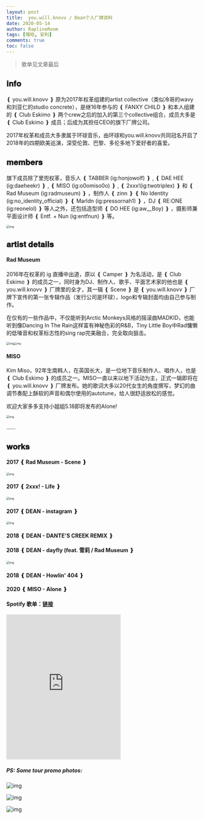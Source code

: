 ```yaml
---
layout: post
title:  you.will.knovv / Dean个人厂牌资料
date: 2020-05-14
author: RaplineRoom
tags: [嘻哈, 安利]
comments: true
toc: false
---
```


> 歌单见文章最后

## 𝐢𝐧𝐟𝐨

 ❴ you.will.knovv ❵ 原为2017年权革组建的artist collective（类似冷哥的wavy和刘亚仁的studio concrete），是继16年参与的 ❴ FANXY CHILD ❵ 和本人组建的 ❴ Club Eskimo ❵ 两个crew之后的加入的第三个collective组合，成员大多是 ❴ Club Eskimo ❵ 成员；后成为其担任CEO的旗下厂牌公司。

2017年权革和成员大多隶属于环球音乐，由环球和you.will.knovv共同冠名开启了2018年的四期欧美巡演，深受伦敦、巴黎、多伦多地下爱好者的喜爱。

## 𝐦𝐞𝐦𝐛𝐞𝐫𝐬

旗下成员除了里兜权革，音乐人 ❴ TABBER (ig:honjowolf) ❵ , ❴ DAE HEE (ig:daeheekr) ❵ , ❴ MISO (ig:o0omiso0o) ❵ , ❴ 2xxx!(ig:twotriplex) ❵  和 ❴ Rad Museum (ig:radmuseum) ❵ ，制作人 ❴ zinn ❵  ❴ No Identity (ig:no_identity_official) ❵  ❴ Marldn (ig:pressornah1) ❵ ，DJ ❴ RE:ONE (ig:reonelol) ❵ 等人之外，还包括造型师 ❴ DO HEE (ig:aw__Boy) ❵ ，摄影师兼平面设计师 ❴ Entf. + Nun (ig:entfnun) ❵ 等。

<img src="https://tva1.sinaimg.cn/large/007S8ZIlgy1gessa5xix2j30hk0hgabj.jpg" alt="img" style="zoom:50%;" />

## 𝐚𝐫𝐭𝐢𝐬𝐭 𝐝𝐞𝐭𝐚𝐢𝐥𝐬

####  Rad Museum

2016年在权革的 ig 直播中出道，原以 ❴ Camper ❵ 为名活动，是 ❴ Club Eskimo ❵ 的成员之一，同时身为DJ、制作人、歌手、平面艺术家的他也是 ❴ you.will.knovv ❵ 厂牌里的全才，其一辑 ❴ Scene ❵ 是 ❴ you.will.knovv ❵ 厂牌下宣传的第一张专辑作品（发行公司是环球），logo和专辑封面均由自己参与制作。 

在仅有的一些作品中，不仅能听到Arctic Monkeys风格的摇滚曲MADKID，也能听到像Dancing In The Rain这样富有神秘色彩的R&B，Tiny Little Boy中Rad慵懒的低嗓音和权革标志性的sing rap完美融合，完全取向狙击。

<img src="https://tva1.sinaimg.cn/large/007S8ZIlgy1gessaecd0cj30hs0lcdh9.jpg" alt="img" style="zoom:50%;" /><img src="https://tva1.sinaimg.cn/large/007S8ZIlgy1gessattzp2j30j60nzq5w.jpg" alt="img" style="zoom:45%;" />

####  MISO

Kim Miso，92年生南韩人，在英国长大，是一位地下音乐制作人、唱作人，也是 ❴ Club Eskimo ❵ 的成员之一。MISO一直以来以地下活动为主，正式一辑即将在 ❴ you.will.knovv ❵ 厂牌发布。她的歌词大多以20代女生的角度撰写，梦幻的曲调节奏配上酥软的声音和偶尔使用的autotune，给人很舒适放松的感觉。

欢迎大家多多支持小姐姐5.18即将发布的Alone!

<img src="https://tva1.sinaimg.cn/large/007S8ZIlgy1gessbi3hjvj30go0godh5.jpg" alt="img" style="zoom:50%;" />

……

## 𝐰𝐨𝐫𝐤𝐬

#### 2017 ❴ Rad Museum - Scene ❵

<img src="https://tva1.sinaimg.cn/large/007S8ZIlgy1gessbw125mj30j60j677e.jpg" alt="img" style="zoom:50%;" />

#### 2017 ❴ 2xxx! - Life ❵ 

<img src="https://tva1.sinaimg.cn/large/007S8ZIlgy1gesscbzrzzj30j60j6q6b.jpg" alt="img" style="zoom:50%;" />

#### 2017 ❴ DEAN - instagram ❵ 

<img src="https://tva1.sinaimg.cn/large/007S8ZIlgy1gessck11lej30j60j675s.jpg" alt="img" style="zoom:50%;" />

#### 2018 ❴ DEAN - DANTE'S CREEK REMIX ❵ 

#### 2018 ❴ DEAN - dayfly (feat. 雪莉 / Rad Museum ❵ 

<img src="https://tva1.sinaimg.cn/large/007S8ZIlgy1gesscsgygaj30j60j6770.jpg" alt="img" style="zoom:50%;" />

#### 2018 ❴ DEAN - Howlin' 404 ❵ 

#### 2020 ❴ MISO - Alone ❵ 

#### Spotify 歌单：[链接](https://open.spotify.com/playlist/55RgUszKnHyM3qkG2rnkdO?si=Gp8F_Wc6QuqeP1Eo4Tzh4A)

<iframe src="https://open.spotify.com/embed/playlist/55RgUszKnHyM3qkG2rnkdO" width="300" height="380" frameborder="0" allowtransparency="true" allow="encrypted-media"></iframe>

##### PS: Some tour promo photos: 

![img](https://tva1.sinaimg.cn/large/007S8ZIlgy1gess99iemwj30j60djq5u.jpg)

![img](https://tva1.sinaimg.cn/large/007S8ZIlgy1gess9h1rylj30j60dkmyv.jpg)

![img](https://tva1.sinaimg.cn/large/007S8ZIlgy1gess9lbhu4j30j60djgn7.jpg)

